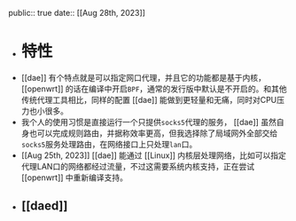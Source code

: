 public:: true
date:: [[Aug 28th, 2023]]

- # 特性
- [[dae]] 有个特点就是可以指定网口代理，并且它的功能都是基于内核，[[openwrt]] 的话在编译中开启`BPF`，通常的发行版中默认是不开启的。和其他传统代理工具相比，同样的配置 [[dae]] 能做到更轻量和无痛，同时对CPU压力也小很多。
- 我个人的使用习惯是直接运行一个只提供`socks5`代理的服务， [[dae]] 虽然自身也可以完成规则路由，并据称效率更高，但我选择除了局域网外全部交给`socks5`服务处理路由，在网络接口上只处理`lan`口。
- [[Aug 25th, 2023]] [[dae]] 能通过 [[Linux]] 内核层处理网络，比如可以指定代理LAN口的网络都经过流量，不过这需要系统内核支持，正在尝试 [[openwrt]] 中重新编译支持。
- ## [[daed]]